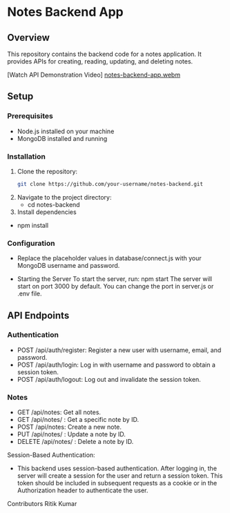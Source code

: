 # Notes Backend App

## Overview
This repository contains the backend code for a notes application. It provides APIs for creating, reading, updating, and deleting notes.

[Watch API Demonstration Video] [notes-backend-app.webm](https://github.com/360Ritik/notes-backend-app/assets/93071300/b076edba-9254-4824-93b5-ff4f87349885)


## Setup

### Prerequisites
- Node.js installed on your machine
- MongoDB installed and running

### Installation
1. Clone the repository: 
   ```bash
   git clone https://github.com/your-username/notes-backend.git
2. Navigate to the project directory:
   - cd notes-backend
3.  Install dependencies
   - npm install
    
### Configuration
- Replace the placeholder values in database/connect.js with your MongoDB username and password.
  
- Starting the Server
To start the server, run:
   npm start
The server will start on port 3000 by default. You can change the port in server.js or .env file.

## API Endpoints

### Authentication
- POST /api/auth/register: Register a new user with username, email, and password.
- POST /api/auth/login: Log in with username and password to obtain a session token.
- POST /api/auth/logout: Log out and invalidate the session token.

### Notes
- GET /api/notes: Get all notes.
- GET /api/notes/
: Get a specific note by ID.
- POST /api/notes: Create a new note.
- PUT /api/notes/
: Update a note by ID.
- DELETE /api/notes/
: Delete a note by ID.


Session-Based Authentication: 
- This backend uses session-based authentication. After logging in, the server will create a session for the user and return a session token. This token should be included in subsequent requests as a cookie or in the Authorization header to authenticate the user.

Contributors
Ritik Kumar


   




    
    
   
